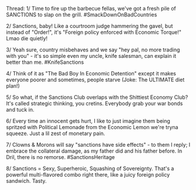 Thread:
1/ Time to fire up the barbecue fellas, we've got a fresh pile of SANCTIONS to slap on the grill. #SmackDownOnBadCountries

2/ Sanctions, baby! Like a courtroom judge hammering the gavel, but instead of "Order!", it's "Foreign policy enforced with Economic Torque!" Lmao die quietly!

3/ Yeah sure, country misbehaves and we say "hey pal, no more trading with you" - it's so simple even my uncle, knife salesman, can explain it better than me. #KnifeSanctions

4/ Think of it as "The Bad Boy In Economic Detention" except it makes everyone poorer and sometimes, people starve (Joke: The ULTIMATE diet plan!)

5/ So what, if the Sanctions Club overlaps with the Shittiest Economy Club? It's called strategic thinking, you cretins. Everybody grab your war bonds and tuck in.

6/ Every time an innocent gets hurt, I like to just imagine them being spritzed with Political Lemonade from the Economic Lemon we're tryna squeeze. Just a lil zest of monetary pain.

7/ Clowns & Morons will say "sanctions have side effects" - to them I reply; I embrace the collateral damage, as my father did and his father before. In Dril, there is no remorse. #SanctionsHeritage

8/ Sanctions = Sexy, Superheroic, Squashing of Sovereignty. That's a powerful multi-flavored combo right there, like a juicy foreign policy sandwich. Tasty.